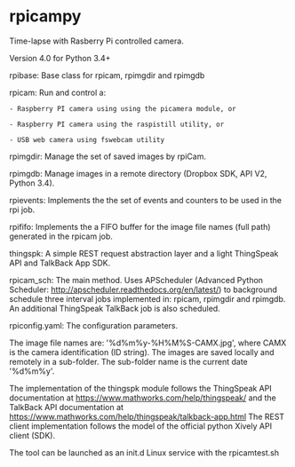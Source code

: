 # rpicampy
Time-lapse with Rasberry Pi controlled camera.

Version 4.0 for Python 3.4+


rpibase:	Base class for rpicam, rpimgdir and rpimgdb

rpicam:		Run and control a:

	- Raspberry PI camera using using the picamera module, or

	- Raspberry PI camera using the raspistill utility, or 

	- USB web camera using fswebcam utility 

rpimgdir:	Manage the set of saved images by rpiCam.  

rpimgdb:	Manage images in a remote directory (Dropbox SDK, API V2, Python 3.4).

rpievents:	Implements the the set of events and counters to be used in the rpi job.

rpififo:	Implements the a FIFO buffer for the image file names (full path) generated in the rpicam job.

thingspk:	A simple REST request abstraction layer and a light ThingSpeak API and TalkBack App SDK. 

rpicam_sch:	The main method. Uses APScheduler (Advanced Python Scheduler: http://apscheduler.readthedocs.org/en/latest/) 
to background schedule three interval jobs implemented in: rpicam, rpimgdir and rpimgdb. An additional ThingSpeak TalkBack job is also scheduled.

rpiconfig.yaml:	The configuration parameters.

The image file names are:  '%d%m%y-%H%M%S-CAMX.jpg', where CAMX is the camera identification (ID string).
The images are saved locally and remotely in a sub-folder. The sub-folder name is the current date '%d%m%y'.

The implementation of the thingspk module follows the ThingSpeak API documentation at https://www.mathworks.com/help/thingspeak/
and the TalkBack API documentation at https://www.mathworks.com/help/thingspeak/talkback-app.html
The REST client implementation follows the model of the official python Xively API client (SDK).

The tool can be launched as an init.d Linux service with the rpicamtest.sh

